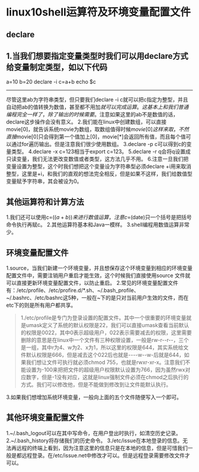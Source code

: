 ﻿# linux10shell运算符及环境变量配置文件

## declare
1.当我们想要指定变量类型时我们可以用declare方式给变量制定类型，如以下代码
--------

a=10
b=20
declare -i c=a+b
echo $c

---------
尽管这里ab为字符串类型，但只要我们declare -i c就可以把c指定为整型，并且自动把ab的值转换为数值，甚至都不用加$就可以完成运算。这基本上和我们普通编程完全一样了，除了输出的时候需要$。注意如果这里的ab不是数值的话，declare这步操作会没有意义。
2.我们能在linux中创建数组，可以直接movie[0]，就告诉系统movie为数组，取数组值得时候${movie[0]}这样来取，不然直接$movie[0]只会得到第一个值加上[0]，movie[*]会返回所有值，而且每个值可以通过for遍历输出。但是注意我们很少使用数组。
3.declare -p c可以得到c的变量类型。
4.declare -x c=123相当于export c=123。
5.declare -r q会将q设置成只读变量，我们无法更改变数值或者类型，这方法几乎不用。
6.注意一旦我们把变量设置为整型，这个时我们想把这个变量设为字符串型必须declare +i用来取消整型，这里是+i，和我们的直观的想法完全相反，但是如果不这样，我们给数值型变量赋予字符串，其会被设为0。

## 其他运算符和计算方法
1.我们还可以使用c=$((a+b))来进行数值运算，注意c=$(date)只一个括号是把括号命令执行再赋c。
2.其他运算符基本和Java一模样。
3.shell编程用数值运算非常少。

## 环境变量配置文件
1.source，当我们新建一个环境变量，并且想保存这个环境变量到相应的环境变量配置文件中，需要注销用户重启才能生效，这个时候我们直接使用source 文件就可以直接更新环境变量配置文件，以防止重启。
2.常见的环境变量配置文件有：/etc/profile、/etc/profire.d/*.sh、~/.bash_profile、~/.bashrc、/etc/bashrc这5种，一般在~下的是只对当前用户生效的文件，而在etc下的则是所有用户都共享。
> 1./etc/profile是专门为登录设置的配置文件。其中一个很重要的环境变量就是umask定义了系统的默认权限是22，我们可以直接umask查看当前默认的权限是0022，其中0表示超级用户，022表示需要减去的权限，这里需要删除的意思是在linux中一个文件有三种权限设置，一般是rw-r--r--，三个是一组，其中r为4、w为2、x为1，所以这里的权限是644，其实系统给文件默认权限是666，但是减去这个022后也就是----w--w-后就是644，如果我们想让文件可执行就必须chmod 755，也就是rwxr-xr-x。注意我们不能设置为-100来把把文件的超级用户权限默认设置为766，因为虽然rwx对应数字，但是-1没有对应，这就是linux强制文件必须在chmod之后执行的方式。我们可以修改他，但是不能做到修改到让文件能默认执行。

3.如果我们想增加系统环境变量，一般向上面的五个文件随便写入一个即可。

## 其他环境变量配置文件
1.~/.bash_logout可以在其中写命令，在用户登出时执行，如清空历史记录。
2.~/.bash_history将存储我们的历史命令。
3./etc/issue在本地登录的信息。无法再远程的终端上看到，因为注意这里的信息只是在本地的信息，但是可惜我们一般是都远程登录。在/etc/issue.net中修改才可以。但是远程登录需要修改文件才可以。
